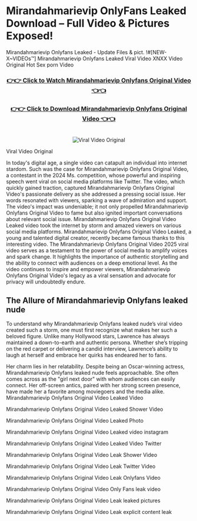 # Mirandahmarievip OnlyFans Leaked Download – Full Video & Pictures Exposed!

Mirandahmarievip Onlyfans Leaked - Update Files & pict. !#[NEW-X~VIDEOs™] Mirandahmarievip Onlyfans Leaked Viral Video XNXX Video Original Hot Sex porn Video
<br>
<div align="center">
<h3><a href="https://links2leaks.com?utm_source=mirandahmarievip&utm_medium=gitlong" rel="nofollow">👉👉 Click to Watch Mirandahmarievip Onlyfans Original Video 👈👈</a></h3>
<h3><a href="https://links2leaks.com?utm_source=mirandahmarievip&utm_medium=gitlong" rel="nofollow">👉👉 Click to Download Mirandahmarievip Onlyfans Original Video 👈👈</a></h3>
<br>
<a href="https://links2leaks.com?utm_source=mirandahmarievip&utm_medium=gitlong" rel="nofollow"><img src="https://i.ibb.co/Gkj2r4b/banner.png" alt="Viral Video Original" style="max-width: 100%; display: inline-block;" data-target="animated-image.originalImage"></a>
</div>

Viral Video Original

In today's digital age, a single video can catapult an individual into internet stardom. Such was the case for Mirandahmarievip Onlyfans Original Video, a contestant in the 2024 Ms. competition, whose powerful and inspiring speech went viral on social media platforms like Twitter.
The video, which quickly gained traction, captured Mirandahmarievip Onlyfans Original Video's passionate delivery as she addressed a pressing social issue. Her words resonated with viewers, sparking a wave of admiration and support. The video's impact was undeniable; it not only propelled Mirandahmarievip Onlyfans Original Video to fame but also ignited important conversations about relevant social issue.
Mirandahmarievip Onlyfans Original Video Leaked video took the internet by storm and amazed viewers on various social media platforms. Mirandahmarievip Onlyfans Original Video Leaked, a young and talented digital creator, recently became famous thanks to this interesting video.
The Mirandahmarievip Onlyfans Original Video 2025 viral video serves as a testament to the power of social media to amplify voices and spark change. It highlights the importance of authentic storytelling and the ability to connect with audiences on a deep emotional level. As the video continues to inspire and empower viewers, Mirandahmarievip Onlyfans Original Video's legacy as a viral sensation and advocate for privacy will undoubtedly endure.

<h2>The Allure of Mirandahmarievip Onlyfans leaked nude</h2>


To understand why Mirandahmarievip Onlyfans leaked nude’s viral video created such a storm, one must first recognize what makes her such a beloved figure. Unlike many Hollywood stars, Lawrence has always maintained a down-to-earth and authentic persona. Whether she’s tripping on the red carpet or delivering a candid interview, Lawrence’s ability to laugh at herself and embrace her quirks has endeared her to fans.

Her charm lies in her relatability. Despite being an Oscar-winning actress, Mirandahmarievip Onlyfans leaked nude feels approachable. She often comes across as the "girl next door" with whom audiences can easily connect. Her off-screen antics, paired with her strong screen presence, have made her a favorite among moviegoers and the media alike.
Mirandahmarievip Onlyfans Original Video Leaked Video

Mirandahmarievip Onlyfans Original Video Leaked Shower Video

Mirandahmarievip Onlyfans Original Video Leaked Photo

Mirandahmarievip Onlyfans Original Video Leaked video instagram

Mirandahmarievip Onlyfans Original Video Leaked Video Twitter

Mirandahmarievip Onlyfans Original Video Leak Shower Video

Mirandahmarievip Onlyfans Original Video Leak Twitter Video

Mirandahmarievip Onlyfans Original Video Leak Onlyfans Video

Mirandahmarievip Onlyfans Original Video Only Fans leak video

Mirandahmarievip Onlyfans Original Video Leak leaked pictures

Mirandahmarievip Onlyfans Original Video Leak explicit content leak